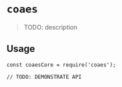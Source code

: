 # `coaes`

> TODO: description

## Usage

```
const coaesCore = require('coaes');

// TODO: DEMONSTRATE API
```
